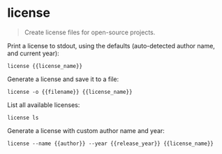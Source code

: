 license
=======

> Create license files for open-source projects.

Print a license to stdout, using the defaults (auto-detected author name, and current year):

    license {{license_name}}

Generate a license and save it to a file:

    license -o {{filename}} {{license_name}}

List all available licenses:

    license ls

Generate a license with custom author name and year:

    license --name {{author}} --year {{release_year}} {{license_name}}
